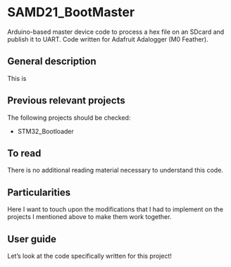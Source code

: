 # SAMD21_BootMaster
Arduino-based master device code to process a hex file on an SDcard and publish it to UART. Code written for Adafruit Adalogger (M0 Feather).

## General description

This is 

## Previous relevant projects
The following projects should be checked:
-	STM32_Bootloader

## To read
There is no additional reading material necessary to understand this code.

## Particularities
Here I want to touch upon the modifications that I had to implement on the projects I mentioned above to make them work together.

## User guide
Let’s look at the code specifically written for this project!
